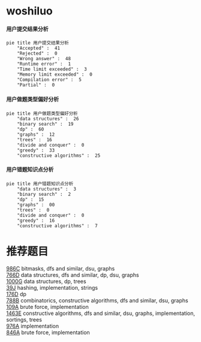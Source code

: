 # woshiluo

<!-- tabs:start -->



#### **用户提交结果分析**

```mermaid
pie title 用户提交结果分析
    "Accepted" :  41
    "Rejected" :  0
    "Wrong answer" :  48
    "Runtime error" :  1
    "Time limit exceeded" :  3
    "Memory limit exceeded" :  0
    "Compilation error" :  5
    "Partial" :  0
```

#### **用户做题类型偏好分析**

```mermaid
pie title 用户做题类型偏好分析
    "data structures" :  26
    "binary search" :  19
    "dp" :  60
    "graphs" :  12
    "trees" :  16
    "divide and conquer" :  0
    "greedy" :  33
    "constructive algorithms" :  25
```
#### **用户错题知识点分析**

```mermaid
pie title 用户错题知识点分析
    "data structures" :  3
    "binary search" :  2
    "dp" :  15
    "graphs" :  00
    "trees" :  0
    "divide and conquer" :  0
    "greedy" :  16
    "constructive algorithms" :  7
```



<!-- tabs:end -->
# 推荐题目
[986C](https://codeforces.com/contest/986/problem/C)		bitmasks,
                        dfs and similar,
                        dsu,
                        graphs		  
[766D](https://codeforces.com/contest/766/problem/D)		data structures,
                        dfs and similar,
                        dp,
                        dsu,
                        graphs		  
[1000G](https://codeforces.com/contest/1000/problem/G)		data structures,
                        dp,
                        trees		  
[39J](https://codeforces.com/contest/39/problem/J)		hashing,
                        implementation,
                        strings		  
[176D](https://codeforces.com/contest/176/problem/D)		dp		  
[788B](https://codeforces.com/contest/788/problem/B)		combinatorics,
                        constructive algorithms,
                        dfs and similar,
                        dsu,
                        graphs		  
[109A](https://codeforces.com/contest/109/problem/A)		brute force,
                        implementation		  
[1463E](https://codeforces.com/contest/1463/problem/E)		constructive algorithms,
                        dfs and similar,
                        dsu,
                        graphs,
                        implementation,
                        sortings,
                        trees		  
[976A](https://codeforces.com/contest/976/problem/A)		implementation		  
[846A](https://codeforces.com/contest/846/problem/A)		brute force,
                        implementation		  

